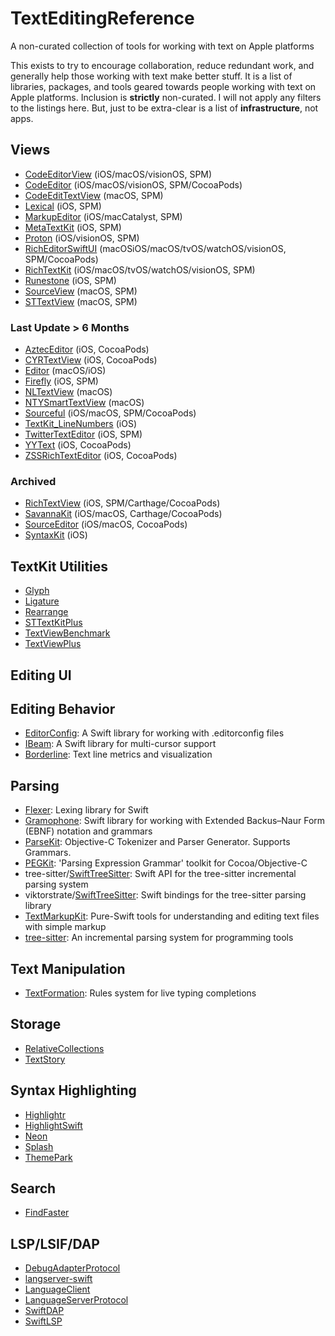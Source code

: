 # TextEditingReference
A non-curated collection of tools for working with text on Apple platforms

This exists to try to encourage collaboration, reduce redundant work, and generally help those working with text make better stuff. It is a list of libraries, packages, and tools geared towards people working with text on Apple platforms. Inclusion is **strictly** non-curated. I will not apply any filters to the listings here. But, just to be extra-clear is a list of **infrastructure**, not apps.

## Views

- [CodeEditorView](https://github.com/mchakravarty/CodeEditorView) (iOS/macOS/visionOS, SPM)
- [CodeEditor](https://github.com/ZeeZide/CodeEditor) (iOS/macOS/visionOS, SPM/CocoaPods)
- [CodeEditTextView](https://github.com/CodeEditApp/CodeEditTextView) (macOS, SPM)
- [Lexical](https://github.com/facebook/lexical-ios) (iOS, SPM)
- [MarkupEditor](https://github.com/stevengharris/MarkupEditor) (iOS/macCatalyst, SPM)
- [MetaTextKit](https://github.com/TwidereProject/MetaTextKit) (iOS, SPM)
- [Proton](https://github.com/rajdeep/proton) (iOS/visionOS, SPM)
- [RichEditorSwiftUI](https://github.com/canopas/rich-editor-swiftui) (macOSiOS/macOS/tvOS/watchOS/visionOS, SPM/CocoaPods)
- [RichTextKit](https://github.com/danielsaidi/RichTextKit) (iOS/macOS/tvOS/watchOS/visionOS, SPM)
- [Runestone](https://github.com/simonbs/Runestone) (iOS, SPM)
- [SourceView](https://github.com/ChimeHQ/SourceView) (macOS, SPM)
- [STTextView](https://github.com/krzyzanowskim/STTextView) (macOS, SPM)

### Last Update > 6 Months

- [AztecEditor](https://github.com/wordpress-mobile/AztecEditor-iOS) (iOS, CocoaPods)
- [CYRTextView](https://github.com/illyabusigin/CYRTextView) (iOS, CocoaPods)
- [Editor](https://github.com/mmackh/Editor) (macOS/iOS)
- [Firefly](https://github.com/ActuallyTaylor/Firefly) (iOS, SPM)
- [NLTextView](https://github.com/srijs/NLTextView) (macOS)
- [NTYSmartTextView](https://github.com/naoty/NTYSmartTextView) (macOS)
- [Sourceful](https://github.com/twostraws/Sourceful) (iOS/macOS, SPM/CocoaPods)
- [TextKit_LineNumbers](https://github.com/alldritt/TextKit_LineNumbers) (iOS)
- [TwitterTextEditor](https://github.com/twitter/TwitterTextEditor) (iOS, SPM)
- [YYText](https://github.com/ibireme/YYText) (iOS, CocoaPods)
- [ZSSRichTextEditor](https://github.com/nnhubbard/ZSSRichTextEditor) (iOS, CocoaPods)

### Archived

- [RichTextView](https://github.com/tophat/RichTextView) (iOS, SPM/Carthage/CocoaPods)
- [SavannaKit](https://github.com/louisdh/savannakit) (iOS/macOS, Carthage/CocoaPods)
- [SourceEditor](https://github.com/louisdh/source-editor) (iOS/macOS, CocoaPods)
- [SyntaxKit](https://github.com/palle-k/SyntaxKit) (iOS)

## TextKit Utilities

- [Glyph](https://github.com/ChimeHQ/Glyph)
- [Ligature](https://github.com/ChimeHQ/Ligature)
- [Rearrange](https://github.com/ChimeHQ/Rearrange)
- [STTextKitPlus](https://github.com/krzyzanowskim/STTextKitPlus)
- [TextViewBenchmark](https://github.com/ChimeHQ/TextViewBenchmark)
- [TextViewPlus](https://github.com/ChimeHQ/TextViewPlus)

## Editing UI

## Editing Behavior

- [EditorConfig](https://github.com/ChimeHQ/EditorConfig): A Swift library for working with .editorconfig files
- [IBeam](https://github.com/ChimeHQ/IBeam): A Swift library for multi-cursor support
- [Borderline](https://github.com/chimeHQ/Borderline): Text line metrics and visualization

## Parsing

- [Flexer](https://github.com/ChimeHQ/Flexer): Lexing library for Swift
- [Gramophone](https://github.com/ChimeHQ/Gramophone): Swift library for working with Extended Backus–Naur Form (EBNF) notation and grammars
- [ParseKit](https://github.com/itod/parsekit): Objective-C Tokenizer and Parser Generator. Supports Grammars.
- [PEGKit](https://github.com/itod/pegkit): 'Parsing Expression Grammar' toolkit for Cocoa/Objective-C
- tree-sitter/[SwiftTreeSitter](https://github.com/tree-sitter/swift-tree-sitter): Swift API for the tree-sitter incremental parsing system
- viktorstrate/[SwiftTreeSitter](https://github.com/viktorstrate/swift-tree-sitter): Swift bindings for the tree-sitter parsing library
- [TextMarkupKit](https://github.com/bdewey/TextMarkupKit): Pure-Swift tools for understanding and editing text files with simple markup
- [tree-sitter](https://github.com/tree-sitter/tree-sitter): An incremental parsing system for programming tools

## Text Manipulation

- [TextFormation](https://github.com/ChimeHQ/TextFormation): Rules system for live typing completions

## Storage

- [RelativeCollections](https://github.com/ChimeHQ/RelativeCollections)
- [TextStory](https://github.com/ChimeHQ/TextStory)

## Syntax Highlighting

- [Highlightr](https://github.com/raspu/Highlightr)
- [HighlightSwift](https://github.com/appstefan/HighlightSwift)
- [Neon](https://github.com/ChimeHQ/Neon)
- [Splash](https://github.com/JohnSundell/Splash)
- [ThemePark](https://github.com/ChimeHQ/ThemePark)

## Search

- [FindFaster](https://github.com/Finnvoor/FindFaster)

## LSP/LSIF/DAP

- [DebugAdapterProtocol](https://github.com/ChimeHQ/DebugAdapterProtocol)
- [langserver-swift](https://github.com/RLovelett/langserver-swift)
- [LanguageClient](https://github.com/ChimeHQ/LanguageClient)
- [LanguageServerProtocol](https://github.com/ChimeHQ/LanguageServerProtocol)
- [SwiftDAP](https://github.com/noellee/SwiftDAP)
- [SwiftLSP](https://github.com/codeface-io/SwiftLSP)
